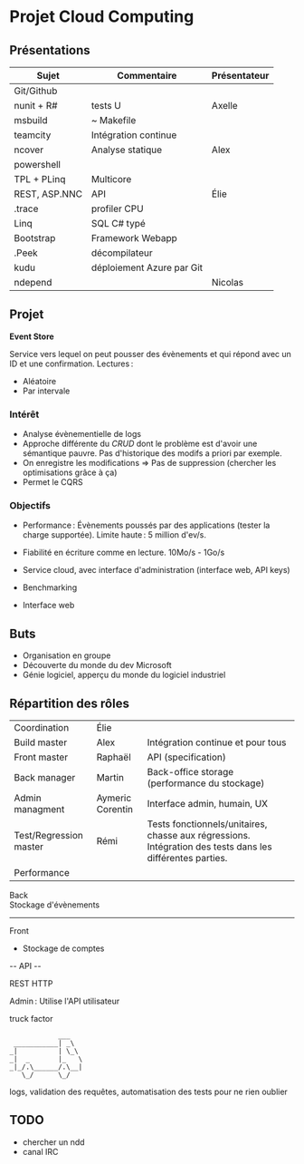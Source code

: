 
Projet Cloud Computing
======================


Présentations
-------------

| Sujet         | Commentaire               | Présentateur |
|---------------|---------------------------|--------------|
| Git/Github    |                           |              |
| nunit + R#    | tests U                   | Axelle       |
| msbuild       | ~ Makefile                |              |
| teamcity      | Intégration continue      |              |
| ncover        | Analyse statique          | Alex         |
| powershell    |                           |              |
| TPL + PLinq   | Multicore                 |              |
| REST, ASP.NNC | API                       | Élie         |
| .trace        | profiler CPU              |              |
| Linq          | SQL C# typé               |              |
| Bootstrap     | Framework Webapp          |              |
| .Peek         | décompilateur             |              |
| kudu          | déploiement Azure par Git |              |
| ndepend       |                           | Nicolas      |


Projet
------

**Event Store**

Service vers lequel on peut pousser des évènements et qui répond avec un ID et une confirmation.
Lectures :

 * Aléatoire
 * Par intervale

### Intérêt

 * Analyse évènementielle de logs
 * Approche différente du *CRUD* dont le problème est d'avoir une sémantique pauvre. Pas d'historique des modifs a priori par exemple.
 * On enregistre les modifications => Pas de suppression (chercher les optimisations grâce à ça)
 * Permet le CQRS

### Objectifs

 * Performance : Évènements poussés par des applications (tester la charge supportée). Limite haute : 5 million d'ev/s.
 * Fiabilité en écriture comme en lecture. 10Mo/s - 1Go/s
 * Service cloud, avec interface d'administration (interface web, API keys)


 * Benchmarking
 * Interface web


Buts
----

 * Organisation en groupe
 * Découverte du monde du dev Microsoft
 * Génie logiciel, apperçu du monde du logiciel industriel



Répartition des rôles
---------------------

|                        |                   |                                                       |
|------------------------|-------------------|-------------------------------------------------------|
| Coordination           | Élie              |                                                       |
| Build master           | Alex              | Intégration continue et pour tous                     |
| Front master           | Raphaël           | API (specification)                                   |
| Back manager           | Martin            | Back-office storage (performance du stockage)         |
| Admin managment        | Aymeric  Corentin | Interface admin, humain, UX                           |
| Test/Regression master | Rémi              | Tests fonctionnels/unitaires, chasse aux régressions.  Intégration des tests dans les différentes parties. |
| Performance            |                   |                                                       |


Back  
Stockage d'évènements

-- --

Front  
 + Stockage de comptes

-- API --

REST HTTP

Admin : Utilise l'API utilisateur





truck factor

                ___
     ___________| _\
    _|          | \_\
    _|  _       |_   \
    _|_/.\______/.\__|
       \_/      \_/


logs, validation des requêtes, automatisation des tests pour ne rien oublier



TODO
----

 * chercher un ndd
 * canal IRC
